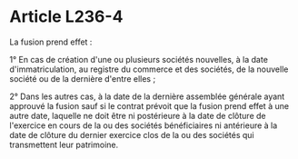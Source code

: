 # Article L236-4

La fusion prend effet :

1° En cas de création d'une ou plusieurs sociétés nouvelles, à la date d'immatriculation, au registre du commerce et des sociétés, de la nouvelle société ou de la dernière d'entre elles ;

2° Dans les autres cas, à la date de la dernière assemblée générale ayant approuvé la fusion sauf si le contrat prévoit que la fusion prend effet à une autre date, laquelle ne doit être ni postérieure à la date de clôture de l'exercice en cours de la ou des sociétés bénéficiaires ni antérieure à la date de clôture du dernier exercice clos de la ou des sociétés qui transmettent leur patrimoine.
